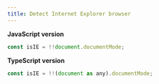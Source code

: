```yaml
---
title: Detect Internet Explorer browser
---
```


**JavaScript version**

```js
const isIE = !!document.documentMode;
```

**TypeScript version**

```js
const isIE = !!(document as any).documentMode;
```
